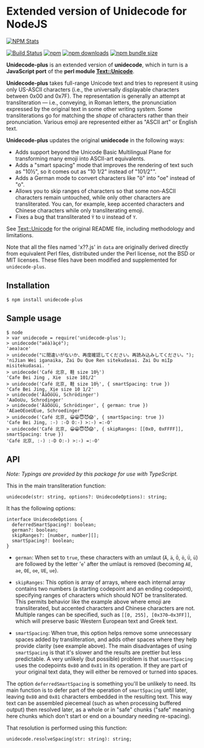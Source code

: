 # Extended version of Unidecode for NodeJS

[![NPM Stats](https://nodei.co/npm/unidecode-plus.png)](https://npmjs.org/package/unidecode-plus/)

[![Build Status](https://travis-ci.com/kshetline/unidecode-plus.svg?branch=master)](https://travis-ci.com/kshetline/unidecode-plus)
[![npm](https://img.shields.io/npm/v/unidecode-plus.svg)](https://npmjs.org/package/unidecode-plus/)
[![npm downloads](https://img.shields.io/npm/dm/unidecode-plus.svg)](https://npmjs.org/package/unidecode-plus/)
[![npm bundle size](https://img.shields.io/bundlephobia/min/unidecode-plus.svg)](https://npmjs.org/package/unidecode-plus/)

__Unidecode-plus__ is an extended version of __unidecode__, which in turn is a  __JavaScript port__ of the __perl module [Text::Unicode](http://search.cpan.org/~sburke/Text-Unidecode-0.04/lib/Text/Unidecode.pm)__.

__Unidecode-plus__ takes full-range Unicode text and tries to represent it using only US-ASCII characters (i.e., the universally
displayable characters between 0x00 and 0x7F). The representation is generally an attempt at transliteration &mdash;
i.e., conveying, in Roman letters, the pronunciation expressed by the original text in some other writing system. Some transliterations go for matching the _shape_ of characters rather than their pronunciation. Various emoji are represented either as "ASCII art" or English text.

__Unidecode-plus__ updates the original __unidecode__ in the following ways:
* Adds support beyond the Unicode Basic Multilingual Plane for transforming many emoji into ASCII-art equivalents.
* Adds a "smart spacing" mode that improves the rendering of text such as "10½", so it comes out as "10 1/2" instead of "101/2"".
* Adds a German mode to convert characters like "ö" into "oe" instead of "o".
* Allows you to skip ranges of characters so that some non-ASCII characters remain untouched, while only other characters are transliterated. You can, for example, keep accented characters and Chinese characters while only transliterating emoji.
* Fixes a bug that transliterated `Ý` to `U` instead of `Y`.

See [Text::Unicode](http://search.cpan.org/~sburke/Text-Unidecode-0.04/lib/Text/Unidecode.pm) for the original README file, including methodology and limitations.

Note that all the files named 'x??.js' in `data` are originally derived directly from equivalent Perl files, distributed under the Perl license, not the BSD or MIT licenses. These files have been modified and supplemented for `unidecode-plus`.

## Installation

    $ npm install unidecode-plus

## Sample usage

    $ node
    > var unidecode = require('unidecode-plus');
    > unidecode("aéà)àçé");
    'aea)ace'
    > unidecode("に間違いがないか、再度確認してください。再読み込みしてください。");
    'niJian Wei iganaika, Zai Du Que Ren sitekudasai. Zai Du miIp misitekudasai. '
    > unidecode('Café 北京, 鞋 size 10½')
    'Cafe Bei Jing , Xie  size 101/2'
    > unidecode('Café 北京, 鞋 size 10½', { smartSpacing: true })
    'Cafe Bei Jing, Xie size 10 1/2'
    > unidecode('ÄäÖöÜü, Schrödinger')
    'AaOoUu, Schrodinger'
    > unidecode('ÄäÖöÜü, Schrödinger', { german: true })
    'AEaeOEoeUEue, Schroedinger'
    > unidecode('Café 北京, 😀😁😇😈😱', { smartSpacing: true })
    'Cafe Bei Jing, :-) :-D O:-) >:-) =:-O'
    > unidecode('Café 北京, 😀😁😇😈😱', { skipRanges: [[0x0, 0xFFFF]], smartSpacing: true })
    'Café 北京, :-) :-D O:-) >:-) =:-O'

## API

_Note: Typings are provided by this package for use with TypeScript._

This in the main transliteration function:

```
unidecode(str: string, options?: UnidecodeOptions): string;
```

It has the following options:

```
interface UnidecodeOptions {
  deferredSmartSpacing?: boolean;
  german?: boolean;
  skipRanges?: [number, number][];
  smartSpacing?: boolean;
}
```

* `german`: When set to `true`, these characters with an umlaut (`Ä`, `ä`, `Ö`, `ö`, `Ü`, `ü`) are followed by the letter '`e`' after the umlaut is removed (becoming `AE`, `ae`, `OE`, `oe`, `UE`, `ue`).

* `skipRanges`: This option is array of arrays, where each internal array contains two numbers (a starting codepoint and an ending codepoint), specifying ranges of characters which should NOT be transliterated. This permits behavior like the example above where emoji are transliterated, but accented characters and Chinese characters are not. Multiple ranges can be specified, such as `[[0, 255], [0x370–0x3FF]]`, which will preserve basic Western European text and Greek text.

* `smartSpacing`: When true, this option helps remove some unnecessary spaces added by transliteration, and adds other spaces where they help provide clarity (see example above). The main disadvantages of using `smartSpacing` is that it's slower and the results are prettier but less predictable. A very unlikely (but possible) problem is that `smartSpacing` uses the codepoints `0x80` and `0x81` in its operation. If they are part of your original text data, they will either be removed or turned into spaces.

The option `deferredSmartSpacing` is something you'll be unlikely to need. Its main function is to defer part of the operation of `smartSpacing` until later, leaving `0x80` and `0x81` characters embedded in the resulting text. This way text can be assembled piecemeal (such as when processing buffered output) then resolved later, as a whole or in "safe" chunks ("safe" meaning here chunks which don't start or end on a boundary needing re-spacing).

That resolution is performed using this function:

```
unidecode.resolveSpacing(str: string): string;
```
